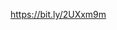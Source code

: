 https://bit.ly/2UXxm9m

<!---
yousefedaped/yousefedaped is a ✨ special ✨ repository because its `README.md` (this file) appears on your GitHub profile.
You can click the Preview link to take a look at your changes.
--->
